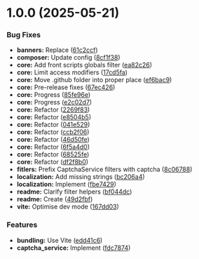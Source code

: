 # 1.0.0 (2025-05-21)


### Bug Fixes

* **banners:** Replace ([61c2ccf](https://github.com/lexo-ch/lexo-captcha/commit/61c2ccf603e8d4819bb375bc423c74577d2a2ac3))
* **composer:** Update config ([8cf1f38](https://github.com/lexo-ch/lexo-captcha/commit/8cf1f38dc7102b424769fec7f5c552d9fac25dc5))
* **core:** Add front scripts globals filter ([ea82c26](https://github.com/lexo-ch/lexo-captcha/commit/ea82c268f1d8f11ed4f16b4d70ae807d7ce472f2))
* **core:** Limit access modifiers ([17cd5fa](https://github.com/lexo-ch/lexo-captcha/commit/17cd5fafc4c6ec8a41220147f7e5fda6017927cc))
* **core:** Move .github folder into proper place ([ef6bac9](https://github.com/lexo-ch/lexo-captcha/commit/ef6bac97bbeccf16c45ebe2a91f704a8198ecc3a))
* **core:** Pre-release fixes ([67ec426](https://github.com/lexo-ch/lexo-captcha/commit/67ec426587f4c710a950dcf44fecbe3816f7edcd))
* **core:** Progress ([85fe96e](https://github.com/lexo-ch/lexo-captcha/commit/85fe96ebeab28be75365e810dd95a7e6017ea6b4))
* **core:** Progress ([e2c02d7](https://github.com/lexo-ch/lexo-captcha/commit/e2c02d7bd557119a7376b92cb8e0a62efb5a4d36))
* **core:** Refactor ([2269f83](https://github.com/lexo-ch/lexo-captcha/commit/2269f8386ba3e97c6d0ae2c04b613e8e3625ff9f))
* **core:** Refactor ([e8504b5](https://github.com/lexo-ch/lexo-captcha/commit/e8504b5392b313eaf5c3e10981135b637df0927a))
* **core:** Refactor ([041e529](https://github.com/lexo-ch/lexo-captcha/commit/041e5292217d9a0adea8dadbceb48bcf5511e23d))
* **core:** Refactor ([ccb2f06](https://github.com/lexo-ch/lexo-captcha/commit/ccb2f0645095bec213377797ffa4a48d03abf9e3))
* **core:** Refactor ([46d50fe](https://github.com/lexo-ch/lexo-captcha/commit/46d50fef229b7fca76b13dc006a7a0500a554f8b))
* **core:** Refactor ([6f5a4d0](https://github.com/lexo-ch/lexo-captcha/commit/6f5a4d01d5bee09454d3658344bd491c4c5a894f))
* **core:** Refactor ([68525fe](https://github.com/lexo-ch/lexo-captcha/commit/68525fe2c25d1678b7a65f60a02c9827dd9d6c0e))
* **core:** Refactor ([df2f8b0](https://github.com/lexo-ch/lexo-captcha/commit/df2f8b0e661d4e8c3c418f2e1ca2eea4254353b1))
* **fitlers:** Prefix CaptchaService filters with captcha ([8c06788](https://github.com/lexo-ch/lexo-captcha/commit/8c06788421ad20d4fc81e6356b21205ece12eb04))
* **localization:** Add missing strings ([bc206a4](https://github.com/lexo-ch/lexo-captcha/commit/bc206a43a56a61f6e5860a8698893245134fcffe))
* **localization:** Implement ([fbe7429](https://github.com/lexo-ch/lexo-captcha/commit/fbe742965d9386900ef1b9d35aa58bb986d0f231))
* **readme:** Clarify filter helpers ([bf044dc](https://github.com/lexo-ch/lexo-captcha/commit/bf044dc25e1fe303fd67edf2114efdacfbc14e5b))
* **readme:** Create ([49d2fbf](https://github.com/lexo-ch/lexo-captcha/commit/49d2fbf4512f90c37d75e7956c7ef551e043a679))
* **vite:** Optimise dev mode ([167dd03](https://github.com/lexo-ch/lexo-captcha/commit/167dd039b88d735007d18ad9ea3af52f2639fd90))


### Features

* **bundling:** Use Vite ([edd41c6](https://github.com/lexo-ch/lexo-captcha/commit/edd41c60e0849586fb3b51ac72d0abcf769fa304))
* **captcha_service:** Implement ([fdc7874](https://github.com/lexo-ch/lexo-captcha/commit/fdc7874d8666904a12a80d5793b19d7c57f9a2a1))
